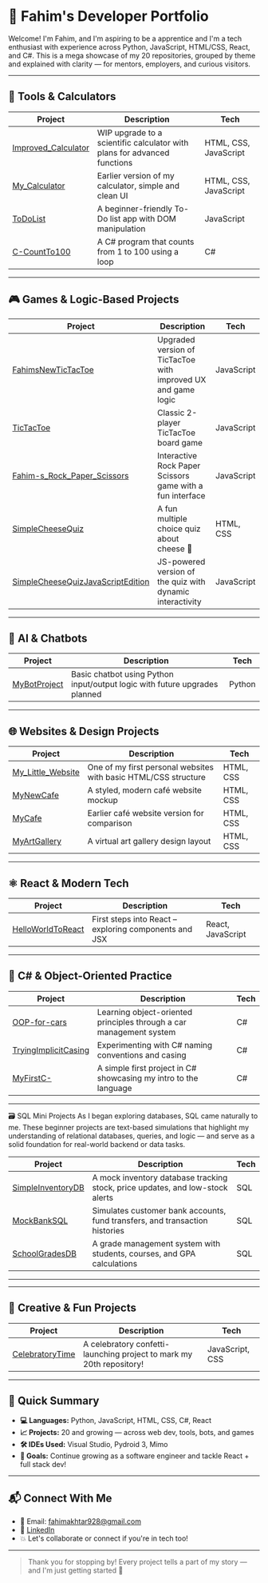 # 🧠 Fahim's Developer Portfolio

Welcome! I'm Fahim, and I'm  aspiring to be a apprentice and I'm a tech enthusiast with experience across Python, JavaScript, HTML/CSS, React, and C#. This is a mega showcase of my 20 repositories, grouped by theme and explained with clarity — for mentors, employers, and curious visitors.

---

## 🔢 Tools & Calculators

| Project | Description | Tech |
|--------|-------------|------|
| [Improved_Calculator](https://github.com/Fahim-Dot-Com/Improved_Calculator) | WIP upgrade to a scientific calculator with plans for advanced functions | HTML, CSS, JavaScript |
| [My_Calculator](https://github.com/Fahim-Dot-Com/My_Calculator) | Earlier version of my calculator, simple and clean UI | HTML, CSS, JavaScript |
| [ToDoList](https://github.com/Fahim-Dot-Com/ToDoList) | A beginner-friendly To-Do list app with DOM manipulation | JavaScript |
| [C-CountTo100](https://github.com/Fahim-Dot-Com/C-CountTo100) | A C# program that counts from 1 to 100 using a loop | C# |

---

## 🎮 Games & Logic-Based Projects

| Project | Description | Tech |
|--------|-------------|------|
| [FahimsNewTicTacToe](https://github.com/Fahim-Dot-Com/FahimsNewTicTacToe) | Upgraded version of TicTacToe with improved UX and game logic | JavaScript |
| [TicTacToe](https://github.com/Fahim-Dot-Com/TicTacToe) | Classic 2-player TicTacToe board game | JavaScript |
| [Fahim-s_Rock_Paper_Scissors](https://github.com/Fahim-Dot-Com/Fahim-s_Rock_Paper_Scissors) | Interactive Rock Paper Scissors game with a fun interface | JavaScript |
| [SimpleCheeseQuiz](https://github.com/Fahim-Dot-Com/SimpleCheeseQuiz) | A fun multiple choice quiz about cheese 🧀 | HTML, CSS |
| [SimpleCheeseQuizJavaScriptEdition](https://github.com/Fahim-Dot-Com/SimpleCheeseQuizJavaScriptEdition) | JS-powered version of the quiz with dynamic interactivity | JavaScript |

---

## 🤖 AI & Chatbots

| Project | Description | Tech |
|--------|-------------|------|
| [MyBotProject](https://github.com/Fahim-Dot-Com/MyBotProject) | Basic chatbot using Python input/output logic with future upgrades planned | Python |

---

## 🌐 Websites & Design Projects

| Project | Description | Tech |
|--------|-------------|------|
| [My_Little_Website](https://github.com/Fahim-Dot-Com/My_Little_Website) | One of my first personal websites with basic HTML/CSS structure | HTML, CSS |
| [MyNewCafe](https://github.com/Fahim-Dot-Com/MyNewCafe) | A styled, modern café website mockup | HTML, CSS |
| [MyCafe](https://github.com/Fahim-Dot-Com/MyCafe) | Earlier café website version for comparison | HTML, CSS |
| [MyArtGallery](https://github.com/Fahim-Dot-Com/MyArtGallery) | A virtual art gallery design layout | HTML, CSS |

---

## ⚛️ React & Modern Tech

| Project | Description | Tech |
|--------|-------------|------|
| [HelloWorldToReact](https://github.com/Fahim-Dot-Com/HelloWorldToReact) | First steps into React – exploring components and JSX | React, JavaScript |

---

## 🧪 C# & Object-Oriented Practice

| Project | Description | Tech |
|--------|-------------|------|
| [OOP-for-cars](https://github.com/Fahim-Dot-Com/OOP-for-cars) | Learning object-oriented principles through a car management system | C# |
| [TryingImplicitCasing](https://github.com/Fahim-Dot-Com/TryingImplicitCasing) | Experimenting with C# naming conventions and casing | C# |
| [MyFirstC-](https://github.com/Fahim-Dot-Com/MyFirstC-) | A simple first project in C# showcasing my intro to the language | C# |

---
🗃️ SQL Mini Projects
As I began exploring databases, SQL came naturally to me. These beginner projects are text-based simulations that highlight my understanding of relational databases, queries, and logic — and serve as a solid foundation for real-world backend or data tasks.


| Project                                                                 | Description                                                                   | Tech |
| ----------------------------------------------------------------------- | ----------------------------------------------------------------------------- | ---- |
| [SimpleInventoryDB](https://github.com/Fahim-Dot-Com/InventoryManagement-) | A mock inventory database tracking stock, price updates, and low-stock alerts | SQL  |
| [MockBankSQL](https://github.com/Fahim-Dot-Com/BookStoreOrders)             | Simulates customer bank accounts, fund transfers, and transaction histories   | SQL  |
| [SchoolGradesDB](https://github.com/Fahim-Dot-Com/StudentGradesDatabase)       | A grade management system with students, courses, and GPA calculations        | SQL  |


---

---

## 🎉 Creative & Fun Projects

| Project | Description | Tech |
|--------|-------------|------|
| [CelebratoryTime](https://github.com/Fahim-Dot-Com/CelebratoryTime) | A celebratory confetti-launching project to mark my 20th repository! | JavaScript, CSS |

---

## 📌 Quick Summary

- **💻 Languages:** Python, JavaScript, HTML, CSS, C#, React
- **📈 Projects:** 20 and growing — across web dev, tools, bots, and games
- **🛠 IDEs Used:** Visual Studio, Pydroid 3, Mimo
- **🎯 Goals:** Continue growing as a software engineer and tackle React + full stack dev!

---

## 📬 Connect With Me

- 📧 Email: fahimakhtar928@gmail.com  
- 💼 [LinkedIn](https://www.linkedin.com/in/fahim-akhtar-6254402b9)
- 💥 Let's collaborate or connect if you're in tech too!

---

> Thank you for stopping by! Every project tells a part of my story — and I'm just getting started 🚀

